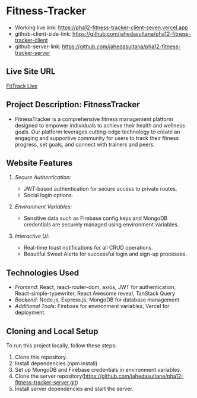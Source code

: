 # Fitness-Tracker

- Working live link: https://pha12-fitness-tracker-client-seven.vercel.app
- github-client-side-link: https://github.com/jahedasultana/pha12-fitness-tracker-client
- github-server-link: https://github.com/jahedasultana/pha12-fitness-tracker-server


## Live Site URL
[FitTrack Live](https://jade-gingersnap-ed17f2.netlify.app)

## Project Description: FitnessTracker
- FitnessTracker is a comprehensive fitness management platform designed to empower individuals to achieve their health and wellness goals. Our platform leverages cutting-edge technology to create an engaging and supportive community for users to track their fitness progress, set goals, and connect with trainers and peers.

## Website Features

1. *Secure Authentication:*
   - JWT-based authentication for secure access to private routes.
   - Social login options.

3. *Environment Variables:*
   - Sensitive data such as Firebase config keys and MongoDB credentials are securely managed using environment variables.

3. *Interactive UI:*
   - Real-time toast notifications for all CRUD operations.
   - Beautiful Sweet Alerts for successful login and sign-up processes.



## Technologies Used

- *Frontend*: React, react-router-dom, axios, JWT for authentication, React-simple-typewriter, React Awesome reveal, TanStack Query
- *Backend*: Node.js, Express.js, MongoDB for database management.
- *Additional Tools*: Firebase for environment variables, Vercel for deployment.

## Cloning and Local Setup

To run this project locally, follow these steps:
1. Clone this repository.
2. Install dependencies.(npm install)
3. Set up MongoDB and Firebase credentials in environment variables.
4. Clone the server repository(https://github.com/jahedasultana/pha12-fitness-tracker-server.git)
5. Install server dependencies and start the server.
